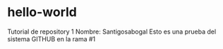 # hello-world
Tutorial de repository 1
Nombre: Santigosabogal
Esto es una prueba del sistema GITHUB en la rama #1
